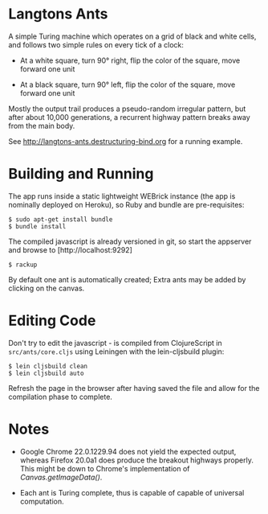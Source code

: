 Langtons Ants
=============
A simple Turing machine which operates on a grid of black and white cells,
and follows two simple rules on every tick of a clock:

* At a white square, turn 90° right, flip the color of the square, 
  move forward one unit

* At a black square, turn 90° left, flip the color of the square, 
  move forward one unit

Mostly the output trail produces a pseudo-random irregular pattern, but
after about 10,000 generations, a recurrent highway pattern breaks away 
from the main body.

See http://langtons-ants.destructuring-bind.org for a running example.

Building and Running
====================
The app runs inside a static lightweight WEBrick instance (the app is
nominally deployed on Heroku), so Ruby and bundle are pre-requisites:

    $ sudo apt-get install bundle
    $ bundle install

The compiled javascript is already versioned in git, so start the 
appserver and browse to [http://localhost:9292]

    $ rackup

By default one ant is automatically created; Extra ants may be added
by clicking on the canvas.

Editing Code
============
Don't try to edit the javascript - is compiled from ClojureScript in
`src/ants/core.cljs` using Leiningen with the lein-cljsbuild plugin:

    $ lein cljsbuild clean
    $ lein cljsbuild auto

Refresh the page in the browser after having saved the file and allow
for the compilation phase to complete.

Notes
=====
* Google Chrome 22.0.1229.94 does not yield the expected output, whereas
  Firefox 20.0a1 does produce the breakout highways properly. This might 
  be down to Chrome's implementation of _Canvas.getImageData()_.

* Each ant is Turing complete, thus is capable of capable of universal 
  computation.
